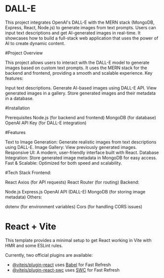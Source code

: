 # DALL-E
This project integrates OpenAI's DALL-E with the MERN stack (MongoDB, Express, React, Node.js) to generate images from text prompts. Users can input text descriptions and get AI-generated images in real-time. It showcases how to build a full-stack web application that uses the power of AI to create dynamic content.

#Project Overview

This project allows users to interact with the DALL-E model to generate images based on custom text prompts. It uses the MERN stack for the backend and frontend, providing a smooth and scalable experience.
Key features:

Input text descriptions.
Generate AI-based images using DALL-E API.
View generated images in a gallery.
Store generated images and their metadata in a database.

#Installation

Prerequisites
Node.js (for backend and frontend)
MongoDB (for database)
OpenAI API Key (for DALL-E integration)

#Features

Text to Image Generation: Generate realistic images from text descriptions using DALL-E.
Image Gallery: View previously generated images.
Responsive UI: A modern, user-friendly interface built with React.
Database Integration: Store generated image metadata in MongoDB for easy access.
Fast & Scalable: Optimized for both speed and scalability.

#Tech Stack
Frontend:

React
Axios (for API requests)
React Router (for routing)
Backend:

Node.js
Express.js
OpenAI API (DALL-E)
MongoDB (for storing image metadata)
Others:

dotenv (for environment variables)
Cors (for handling CORS issues)

# React + Vite

This template provides a minimal setup to get React working in Vite with HMR and some ESLint rules.

Currently, two official plugins are available:

- [@vitejs/plugin-react](https://github.com/vitejs/vite-plugin-react/blob/main/packages/plugin-react/README.md) uses [Babel](https://babeljs.io/) for Fast Refresh
- [@vitejs/plugin-react-swc](https://github.com/vitejs/vite-plugin-react-swc) uses [SWC](https://swc.rs/) for Fast Refresh
